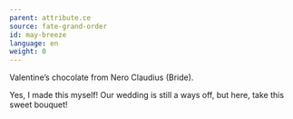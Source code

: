 ```yaml
---
parent: attribute.ce
source: fate-grand-order
id: may-breeze
language: en
weight: 0
---
```


Valentine’s chocolate from Nero Claudius (Bride).

Yes, I made this myself!
Our wedding is still a ways off, but here, take this sweet bouquet!
